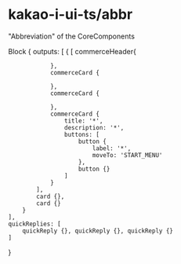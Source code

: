 # kakao-i-ui-ts/abbr

"Abbreviation" of the CoreComponents


Block {
    outputs: [
        {
            [
                commerceHeader{

                },
                commerceCard {
                    
                },
                commerceCard {
                    
                },
                commerceCard {
                    title: '*',
                    description: '*',
                    buttons: [
                        button {
                            label: '*',
                            moveTo: 'START_MENU'
                        }, 
                        button {}
                    ]
                }
            ],
            card {},
            card {}
        }
    ],
    quickReplies: [
        quickReply {}, quickReply {}, quickReply {}
    ]
}
